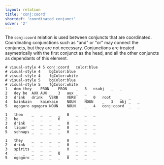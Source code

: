 ```yaml
---
layout: relation
title: 'conj:coord'
shortdef: 'coordinated conjunct'
udver: '2'
---
```


The `conj:coord` relation is used between conjuncts that are coordinated. Coordinating conjunctions such as "and" or "or" may connect the conjuncts, but they are not necessary. Conjunctions are treated asymetrically with the first conjunct as the head, and all the other conjuncts as dependants of this element.


~~~ conllu
# visual-style 4 5 conj:coord	color:blue
# visual-style 4	bgColor:blue
# visual-style 4	fgColor:white
# visual-style 5	bgColor:blue
# visual-style 5	fgColor:white
1	dem	they	PRON	PRON	_	3	nsubj	_	_
2	dey	be	AUX	AUX	_	3	aux	_	_
3	drink	drink	VERB	VERB	_	0	root	_	_
4	kainkain	kainkain	NOUN	NOUN	_	3	obj	_	_
5	ogogoro	ogogoro	NOUN	NOUN	_	4	conj:coord	_	_

1	them	_	_	_	_	0	_	_	_
2	be	_	_	_	_	0	_	_	_
3	drink	_	_	_	_	0	_	_	_
4	liquor	_	_	_	_	0	_	_	_
5	schnaps	_	_	_	_	0	_	_	_

1	they	_	_	_	_	0	_	_	_
2	drink	_	_	_	_	0	_	_	_
3	spirits	_	_	_	_	0	_	_	_
4	,	_	_	_	_	0	_	_	_
5	ogogoro	_	_	_	_	0	_	_	_
~~~
